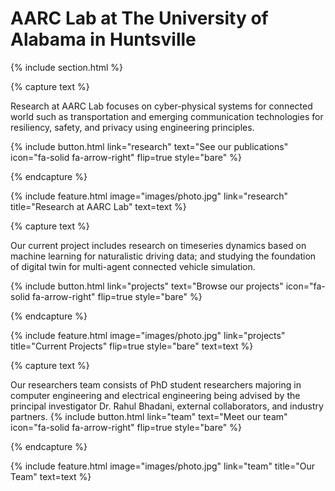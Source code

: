 ---
---

# AARC Lab at The University of Alabama in Huntsville



{% include section.html %}


{% capture text %}

Research at AARC Lab focuses on cyber-physical systems for connected world such as transportation and emerging communication technologies for resiliency, safety, and privacy using engineering principles.

{%
  include button.html
  link="research"
  text="See our publications"
  icon="fa-solid fa-arrow-right"
  flip=true
  style="bare"
%}

{% endcapture %}

{%
  include feature.html
  image="images/photo.jpg"
  link="research"
  title="Research at AARC Lab"
  text=text
%}

{% capture text %}

Our current project includes research on timeseries dynamics based on machine learning for naturalistic driving data; and studying the foundation of digital twin for multi-agent connected vehicle simulation.

{%
  include button.html
  link="projects"
  text="Browse our projects"
  icon="fa-solid fa-arrow-right"
  flip=true
  style="bare"
%}

{% endcapture %}

{%
  include feature.html
  image="images/photo.jpg"
  link="projects"
  title="Current Projects"
  flip=true
  style="bare"
  text=text
%}

{% capture text %}

Our researchers team consists of PhD student researchers majoring in computer engineering and electrical engineering being advised by the principal investigator Dr. Rahul Bhadani, external collaborators, and industry partners.
{%
  include button.html
  link="team"
  text="Meet our team"
  icon="fa-solid fa-arrow-right"
  flip=true
  style="bare"
%}

{% endcapture %}

{%
  include feature.html
  image="images/photo.jpg"
  link="team"
  title="Our Team"
  text=text
%}
